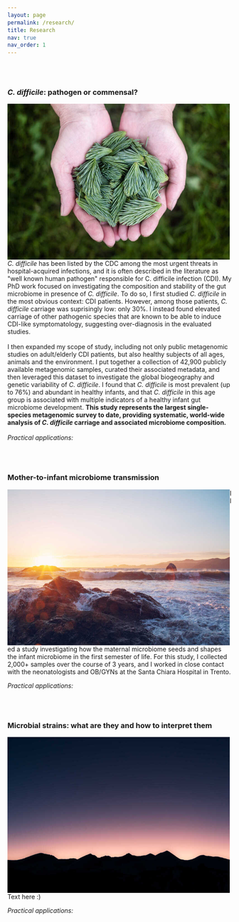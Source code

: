 ```yaml
---
layout: page
permalink: /research/
title: Research
nav: true
nav_order: 1
---
```


<br/><br/>

### **_C. difficile_: pathogen or commensal?**

<img align="left" width="500" height="350" src="/assets/img/3.jpg">

_C. difficile_ has been listed by the CDC among the most urgent threats in hospital-acquired infections, and it is often described in the literature as "well known human pathogen" responsible for C. difficile infection (CDI). My PhD work focused on investigating the composition and stability of the gut microbiome in presence of _C. difficile_. To do so, I first studied _C. difficile_ in the most obvious context: CDI patients. However, among those patients, _C. difficile_ carriage was suprisingly low: only 30%. I instead found elevated carriage of other pathogenic species that are known to be able to induce CDI-like symptomatology, suggesting over-diagnosis in the evaluated studies. 
<br/><br/>
I then expanded my scope of study, including not only public metagenomic studies on adult/elderly CDI patients, but also healthy subjects of all ages, animals and the environment. I put together a collection of 42,900 publicly available metagenomic samples, curated their associated metadata, and then leveraged this dataset to investigate the global biogeography and genetic variability of _C. difficile_. I found that _C. difficile_ is most prevalent (up to 76%) and abundant in healthy infants, and that _C. difficile_ in this age group is associated with multiple indicators of a healthy infant gut microbiome development. **This study represents the largest single-species metagenomic survey to date, providing systematic, world-wide analysis of _C. difficile_ carriage and associated microbiome composition.**
<br/><br/>
_Practical applications:_


<br/><br/>
### **Mother-to-infant microbiome transmission**

<img align="left" width="500" height="350" src="/assets/img/4.jpg"> 

I led a study investigating how the maternal microbiome seeds and shapes the infant microbiome in the first semester of life. For this study, I collected 2,000+ samples over the course of 3 years, and I worked in close contact with the neonatologists and OB/GYNs at the Santa Chiara Hospital in Trento.

_Practical applications:_

<br/><br/>
### **Microbial strains: what are they and how to interpret them**

<img align="left" width="500" height="350" src="/assets/img/7.jpg"> 

Text here :)

_Practical applications:_

